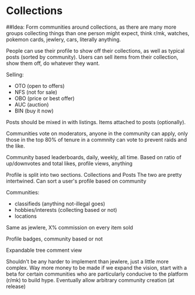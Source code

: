 # Collections

##Idea:
Form communities around collections, as there are many more groups
collecting things than one person might expect, think r/mk, watches,
pokemon cards, jewlery, cars, literally anything.

People can use their profile to show off their collections, as well
as typical posts (sorted by community). Users can sell items from
their collection, show them off, do whatever they want.

Selling:
 - OTO (open to offers)
 - NFS (not for sale)
 - OBO (price or best offer)
 - AUC (auction)
 - BIN (buy it now)

Posts should be mixed in with listings. Items attached to posts (optionally).

Communities vote on moderators, anyone in the community can apply,
only those in the top 80% of tenure in a commnity can vote to
prevent raids and the like.

Community based leaderboards, daily, weekly, all time.
Based on ratio of up/downvotes and total likes, profile
views, anything

Profile is split into two sections. Collections and Posts
The two are pretty intertwined.
Can sort a user's profile based on community

Communities:
 - classifieds (anything not-illegal goes)
 - hobbies/interests (collecting based or not)
 - locations

Same as jewlere, X% commission on every item sold

Profile badges, community based or not

Expandable tree comment view

Shouldn't be any harder to implement than jewlere, just a little more complex.
Way more money to be made if we expand the vision, start with a beta for
certain communities who are particularly conducive to the platform (r/mk)
to build hype. Eventually allow arbitrary community creation (at release)


